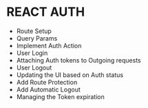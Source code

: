 # REACT AUTH

- Route Setup
- Query Params
- Implement Auth Action
- User Login
- Attaching Auth tokens to Outgoing requests
- User Logout
- Updating the UI based on Auth status
- Add Route Protection
- Add Automatic Logout
- Managing the Token expiration